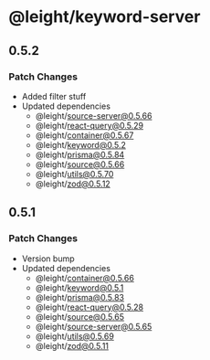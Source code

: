 # @leight/keyword-server

## 0.5.2

### Patch Changes

- Added filter stuff
- Updated dependencies
  - @leight/source-server@0.5.66
  - @leight/react-query@0.5.29
  - @leight/container@0.5.67
  - @leight/keyword@0.5.2
  - @leight/prisma@0.5.84
  - @leight/source@0.5.66
  - @leight/utils@0.5.70
  - @leight/zod@0.5.12

## 0.5.1

### Patch Changes

- Version bump
- Updated dependencies
  - @leight/container@0.5.66
  - @leight/keyword@0.5.1
  - @leight/prisma@0.5.83
  - @leight/react-query@0.5.28
  - @leight/source@0.5.65
  - @leight/source-server@0.5.65
  - @leight/utils@0.5.69
  - @leight/zod@0.5.11
